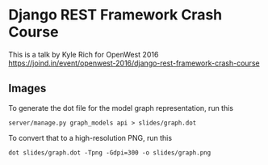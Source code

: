 # Django REST Framework Crash Course
This is a talk by Kyle Rich for OpenWest 2016
https://joind.in/event/openwest-2016/django-rest-framework-crash-course

## Images
To generate the dot file for the model graph representation, run this

`server/manage.py graph_models api > slides/graph.dot`

To convert that to a high-resolution PNG, run this

`dot slides/graph.dot -Tpng -Gdpi=300 -o slides/graph.png`
